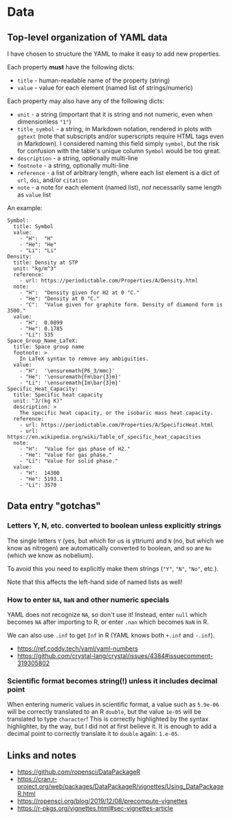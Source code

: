 # Data


## Top-level organization of YAML data

I have chosen to structure the YAML to make it easy to add new properties.

Each property **must** have the following dicts:

+ `title` - human-readable name of the property (string)
+ `value` - value for each element (named list of strings/numeric)

Each property may also have any of the following dicts:

+ `unit` - a string (important that it is string and not numeric, even when
  dimensionless `"1"`)
+ `title_symbol` - a string, in Markdown notation, rendered in plots with `ggtext`
  (note that subscripts and/or superscripts require HTML tags even in Markdown).
  I considered naming this field simply `symbol`, but the risk for confusion with
  the table's unique column `Symbol` would be too great.
+ `description` - a string, optionally multi-line
+ `footnote` - a string, optionally multi-line
+ `reference` - a list of arbitrary length, where each list element is a dict
  of `url`, `doi`, and/or `citation`
+ `note` - a note for each element (named list), *not* necessarily
  same length as `value` list



An example:
```
Symbol:
  title: Symbol
  value:
    - "H":  "H"
    - "He": "He"
    - "Li": "Li"
Density:
  title: Density at STP
  unit: "kg/m^3"
  reference:
    - url: https://periodictable.com/Properties/A/Density.html
  note:
    - "H":  "Density given for H2 at 0 °C."
    - "He": "Density at 0 °C."
    - "C":  "Value given for graphite form. Density of diamond form is 3500."
  value:
    - "H":  0.0899
    - "He": 0.1785
    - "Li": 535
Space_Group_Name_LaTeX:
  title: Space group name
  footnote: >
    In LaTeX syntax to remove any ambiguities.
  value:
    - "H":  '\ensuremath{P6_3/mmc}'
    - "He": '\ensuremath{Fm\bar{3}m}'
    - "Li": '\ensuremath{Im\bar{3}m}'
Specific_Heat_Capacity:
  title: Specific heat capacity
  unit: "J/(kg K)"
  description: >
    The specific heat capacity, or the isobaric mass heat capacity.
  reference:
    - url: https://periodictable.com/Properties/A/SpecificHeat.html
    - url: https://en.wikipedia.org/wiki/Table_of_specific_heat_capacities
  note:
    - "H":  "Value for gas phase of H2."
    - "He": "Value for gas phase."
    - "Li": "Value for solid phase."
  value:
    - "H":  14300
    - "He": 5193.1
    - "Li": 3570
```



## Data entry "gotchas"


### Letters Y, N, etc. converted to boolean unless explicitly strings

The single letters `Y` (yes, but which for us is yttrium) and `N` (no, but which we know as nitrogen)
are automatically converted to boolean, and so are `No` (which we know as nobelium).

To avoid this you need to explicitly make them strings (`"Y"`, `"N"`, `"No"`, etc.).

Note that this affects the left-hand side of named lists as well!


### How to enter `NA`, `NaN` and other numeric specials

YAML does not recognize `NA`, so don't use it!
Instead, enter `null` which becomes `NA` after importing to R, or
enter `.nan` which becomes `NaN` in R.

We can also use `.inf` to get `Inf` in R (YAML knows both `+.inf` and `-.inf`).

+ https://ref.coddy.tech/yaml/yaml-numbers
+ https://github.com/crystal-lang/crystal/issues/4384#issuecomment-319305802


### Scientific format becomes string(!) unless it includes decimal point

When entering numeric values in scientific format, a value such as `5.9e-06`
will be correctly translated to an R `double`, but the value `1e-05` will
be translated to type `character`!
This is correctly highlighted by the syntax highlighter, by the way, but I
did not at first believe it.
It is enough to add a decimal point to correctly translate it to `double` again:
`1.e-05`.



## Links and notes

+ https://github.com/ropensci/DataPackageR
+ https://cran.r-project.org/web/packages/DataPackageR/vignettes/Using_DataPackageR.html
+ https://ropensci.org/blog/2019/12/08/precompute-vignettes
+ https://r-pkgs.org/vignettes.html#sec-vignettes-article
